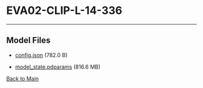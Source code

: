 
# EVA02-CLIP-L-14-336
---



## Model Files

- [config.json](https://paddlenlp.bj.bcebos.com/models/community/EVA/EVA02-CLIP-L-14-336/config.json) (782.0 B)

- [model_state.pdparams](https://paddlenlp.bj.bcebos.com/models/community/EVA/EVA02-CLIP-L-14-336/model_state.pdparams) (816.6 MB)


[Back to Main](../../)